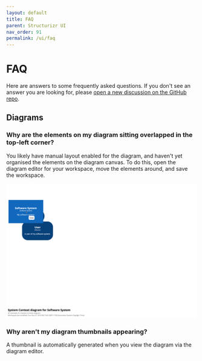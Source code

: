 ```yaml
---
layout: default
title: FAQ
parent: Structurizr UI
nav_order: 91
permalink: /ui/faq
---
```


# FAQ

Here are answers to some frequently asked questions. If you don't see an answer you are looking for,
please [open a new discussion on the GitHub repo](https://github.com/structurizr/ui/discussions).

## Diagrams

### Why are the elements on my diagram sitting overlapped in the top-left corner?

You likely have manual layout enabled for the diagram, and haven't yet organised the elements on the diagram canvas.
To do this, open the diagram editor for your workspace, move the elements around, and save the workspace.

![](images/faq-1.png)

### Why aren't my diagram thumbnails appearing?

A thumbnail is automatically generated when you view the diagram via the diagram editor.